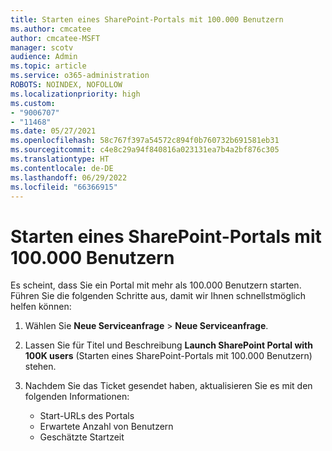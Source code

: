 ```yaml
---
title: Starten eines SharePoint-Portals mit 100.000 Benutzern
ms.author: cmcatee
author: cmcatee-MSFT
manager: scotv
audience: Admin
ms.topic: article
ms.service: o365-administration
ROBOTS: NOINDEX, NOFOLLOW
ms.localizationpriority: high
ms.custom:
- "9006707"
- "11468"
ms.date: 05/27/2021
ms.openlocfilehash: 58c767f397a54572c894f0b760732b691581eb31
ms.sourcegitcommit: c4e8c29a94f840816a023131ea7b4a2bf876c305
ms.translationtype: HT
ms.contentlocale: de-DE
ms.lasthandoff: 06/29/2022
ms.locfileid: "66366915"
---
```

# <a name="launch-sharepoint-portal-with-100k-users"></a>Starten eines SharePoint-Portals mit 100.000 Benutzern

Es scheint, dass Sie ein Portal mit mehr als 100.000 Benutzern starten. Führen Sie die folgenden Schritte aus, damit wir Ihnen schnellstmöglich helfen können:

1. Wählen Sie **Neue Serviceanfrage** > **Neue Serviceanfrage**.

1. Lassen Sie für Titel und Beschreibung **Launch SharePoint Portal with 100K users** (Starten eines SharePoint-Portals mit 100.000 Benutzern) stehen.

1. Nachdem Sie das Ticket gesendet haben, aktualisieren Sie es mit den folgenden Informationen:

    - Start-URLs des Portals 
    - Erwartete Anzahl von Benutzern 
    - Geschätzte Startzeit 
